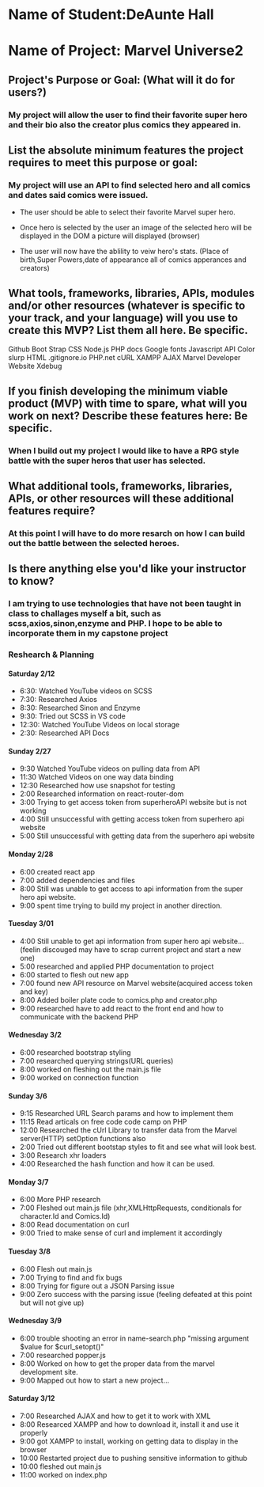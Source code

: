# Name of Student:DeAunte Hall

# Name of Project: Marvel Universe2

## Project's Purpose or Goal: (What will it do for users?)
### My project will allow the user to find their favorite super hero and their bio also the creator plus comics they appeared in.


## List the absolute minimum features the project requires to meet this purpose or goal: 

### My project will use an API to find selected hero and all comics and dates said comics were issued.

* The user should be able to select their favorite Marvel super hero.

* Once hero is selected by the user an image of the selected hero will be displayed in the DOM a picture will displayed (browser)

* The user will now have the ablility to veiw hero's stats.  (Place of birth,Super Powers,date of appearance all of comics apperances and creators)

## What tools, frameworks, libraries, APIs, modules and/or other resources (whatever is specific to your track, and your language) will you use to create this MVP? List them all here. Be specific.

Github
Boot Strap
CSS
Node.js
PHP docs
Google fonts
Javascript
API
Color slurp
HTML
.gitignore.io
PHP.net
cURL
XAMPP
AJAX
Marvel Developer Website
Xdebug


## If you finish developing the minimum viable product (MVP) with time to spare, what will you work on next? Describe these features here: Be specific.

### When I build out my project I would like to have a RPG style battle with the super heros that user has selected.

## What additional tools, frameworks, libraries, APIs, or other resources will these additional features require?




### At this point I will have to do more resarch on how I can build out the battle between the selected heroes.

## Is there anything else you'd like your instructor to know?

### I am trying to use technologies that have not been taught in class to challages myself a bit, such as scss,axios,sinon,enzyme and PHP. I hope to be able to incorporate them in my capstone project

### Reshearch & Planning

#### Saturday 2/12
* 6:30: Watched YouTube videos on SCSS
* 7:30: Researched Axios
* 8:30: Researched Sinon and Enzyme
* 9:30: Tried out SCSS in VS code
* 12:30: Watched YouTube Videos on local storage
* 2:30: Researched API Docs


#### Sunday 2/27
* 9:30 Watched YouTube videos on pulling data from API
* 11:30 Watched Videos on one way data binding
* 12:30 Researched how use snapshot for testing
* 2:00 Researched information on react-router-dom
* 3:00 Trying to get access token from superheroAPI website but is not working
* 4:00 Still unsuccessful with getting access token from superhero api website
* 5:00 Still unsuccessful with getting data from the superhero api website

#### Monday 2/28
* 6:00 created react app
* 7:00 added dependencies and files
* 8:00 Still was unable to get access to api information from the super hero api website.
* 9:00 spent time trying to build my project in another direction.

#### Tuesday 3/01
* 4:00 Still unable to get api information from super hero api website... (feelin discouged may have to scrap current project and start a new one)
* 5:00 researched and applied PHP documentation to project
* 6:00 started to flesh out new app 
* 7:00 found new API resource on Marvel website(acquired access token and key)
* 8:00 Added boiler plate code to comics.php and creator.php
* 9:00 researched have to add react to the front end and how to communicate with the backend PHP

#### Wednesday 3/2
* 6:00 researched bootstrap styling
* 7:00 researched querying strings(URL queries)
* 8:00 worked on fleshing out the main.js file 
* 9:00 worked on connection function

#### Sunday 3/6
* 9:15 Researched URL Search params and how to implement them
* 11:15 Read articals on free code code camp on PHP
* 12:00 Researched the cUrl Library to transfer data from the Marvel server(HTTP) setOption functions also
* 2:00 Tried out different bootstap styles to fit and see what will look best.
* 3:00 Research xhr loaders
* 4:00 Researched the hash function and how it can be used.

#### Monday 3/7
* 6:00 More PHP research
* 7:00 Fleshed out main.js file (xhr,XMLHttpRequests, conditionals for character.Id and Comics.Id)
* 8:00 Read documentation on curl
* 9:00 Tried to make sense of curl and implement it accordingly

#### Tuesday 3/8
* 6:00 Flesh out main.js 
* 7:00 Trying to find and fix bugs
* 8:00 Trying for figure out a JSON Parsing issue 
* 9:00 Zero success with the parsing issue (feeling defeated at this point but will not give up)

#### Wednesday 3/9 
* 6:00 trouble shooting an error in name-search.php "missing argument $value for $curl_setopt()"
* 7:00 researched popper.js 
* 8:00 Worked on how to get the proper data from the marvel development site.
* 9:00 Mapped out how to start a new project... 

#### Saturday 3/12
* 7:00 Researched AJAX and how to get it to work with XML
* 8:00 Researced XAMPP and how to download it, install it and use it properly
* 9:00 got XAMPP to install, working on getting data to display in the browser
* 10:00 Restarted project due to pushing sensitive information to github
* 10:00 fleshed out main.js
* 11:00 worked on index.php